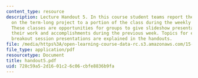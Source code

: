 ```yaml
---
content_type: resource
description: Lecture Handout 5. In this course student teams report their progress
  on the term-long project to a portion of the class during the weekly "breakout sessions".
  These classes are opportunities for groups to give slideshow presentations explaining
  their work and accomplishments during the previous week. Topics for each of the
  breakout session presentations are explained in the handouts.
file: /media/https%3A/open-learning-course-data-rc.s3.amazonaws.com/15-875-applications-of-system-dynamics-spring-2004/728c59a52d1601c26c06cbfe8836b9fa_handout5.pdf
file_type: application/pdf
resourcetype: Document
title: handout5.pdf
uid: 728c59a5-2d16-01c2-6c06-cbfe8836b9fa
---
```

